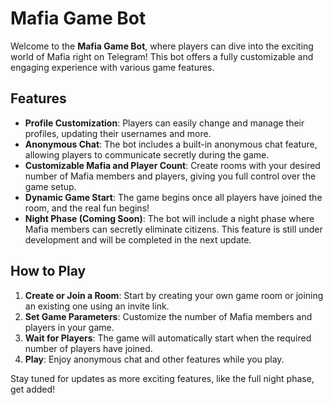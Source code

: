 # Mafia Game Bot

Welcome to the **Mafia Game Bot**, where players can dive into the exciting world of Mafia right on Telegram! This bot offers a fully customizable and engaging experience with various game features.

## Features

- **Profile Customization**: Players can easily change and manage their profiles, updating their usernames and more.
- **Anonymous Chat**: The bot includes a built-in anonymous chat feature, allowing players to communicate secretly during the game.
- **Customizable Mafia and Player Count**: Create rooms with your desired number of Mafia members and players, giving you full control over the game setup.
- **Dynamic Game Start**: The game begins once all players have joined the room, and the real fun begins!
- **Night Phase (Coming Soon)**: The bot will include a night phase where Mafia members can secretly eliminate citizens. This feature is still under development and will be completed in the next update.

## How to Play

1. **Create or Join a Room**: Start by creating your own game room or joining an existing one using an invite link.
2. **Set Game Parameters**: Customize the number of Mafia members and players in your game.
3. **Wait for Players**: The game will automatically start when the required number of players have joined.
4. **Play**: Enjoy anonymous chat and other features while you play.

Stay tuned for updates as more exciting features, like the full night phase, get added!
